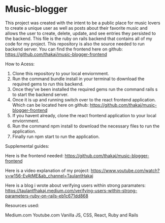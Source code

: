 # Music-blogger

This project was created with the intent to be a public place for music lovers to create a unique user as well as posts about their favorite music and allows the user to create, delete, update, and see entries they persisted to the backend. This file is the ruby on rails backend that contains all of my code for my project. This repository is also the source needed to run backend server. You can find the frontend here on github: https://github.com/thakaj/music-blogger-frontend

How to Acess:

1. Clone this repository to your local enviornment.
2. Run the command bundle install in your terminal to download the required gems to run this backend.
3. Once they've been installed the required gems run the command rails s to start the backend server.
4. Once it is up and running switch over to the react frontend application. Which can be located here on github: https://github.com/thakaj/music-blogger-frontend
5. If you havent already, clone the react frontend application to your local enviornment.
6. Run the command npm install to download the necessary files to run the application.
7. Finally run npm start to run the application.

Supplemental guides:

Here is the frontend needed: https://github.com/thakaj/music-blogger-frontend

Here is a video explanation of my project: https://www.youtube.com/watch?v=w156-EvAtME&ab_channel=TaulantHakaj

Here is a blog i wrote about verifying users within strong paramaters: https://taulantfhakaj.medium.com/verifying-users-within-strong-parameters-ruby-on-rails-eb1c671dd868

Resources used:

Medium.com Youtube.com Vanilla JS, CSS, React, Ruby and Rails
